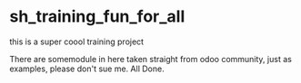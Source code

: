 # sh_training_fun_for_all
this is a super coool training project 

There are somemodule in here taken straight from odoo community, just as examples, please don't sue me.
All Done.
